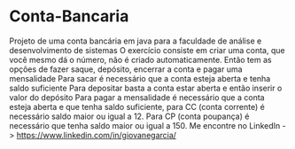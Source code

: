 # Conta-Bancaria
Projeto de uma conta bancária em java para a faculdade de análise e desenvolvimento de sistemas
O exercício consiste em criar uma conta, que você mesmo dá o número, não é criado automaticamente.
Então tem as opções de fazer saque, depósito, encerrar a conta e pagar uma mensalidade
Para sacar é necessário que a conta esteja aberta e tenha saldo suficiente
Para depositar basta a conta estar aberta e então inserir o valor do depósito
Para pagar a mensalidade é necessário que a conta esteja aberta e que tenha saldo suficiente, 
para CC (conta corrente) é necessário saldo maior ou igual a 12. Para CP (conta poupança) é necessário que tenha saldo 
maior ou igual a 150.
Me encontre no LinkedIn -> https://www.linkedin.com/in/giovanegarcia/
